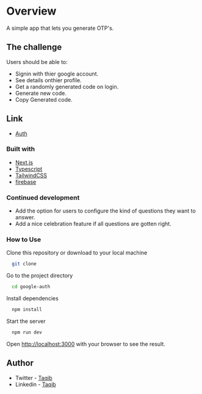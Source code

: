 # Overview

A simple app that lets you generate OTP's.

## The challenge

Users should be able to:

- Signin with thier google account.
- See details onthier profile.
- Get a randomly generated code on login.
- Generate new code.
- Copy Generated code.

## Link

- [Auth](https://google-auth-psi.vercel.app/)

### Built with

- [Next.js](https://nextjs.org/docs)
- [Typescript](https://typescriplang.org)
- [TailwindCSS](https://tailwindcss.com/docs)
- [firebase](https://firebase.google.com/docs)

### Continued development

- Add the option for users to configure the kind of questions they want to answer.
- Add a nice celebration feature if all questions are gotten right.

### How to Use

Clone this repository or download to your local machine

```bash
  git clone
```

Go to the project directory

```bash
  cd google-auth
```

Install dependencies

```bash
  npm install
```

Start the server

```bash
  npm run dev
```

Open [http://localhost:3000](http://localhost:3000) with your browser to see the result.

## Author

- Twitter - [Taqib](https://twitter.com/_Mihaq)
- Linkedin - [Taqib](https://www.linkedin.com/in/taqib-ibrahim)

